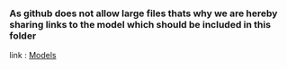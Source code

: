 <h3>As github does not allow large files thats why we are hereby sharing links to the model which should be included in this folder</h3>

link : <a href="https://drive.google.com/drive/folders/1_SMJgq2qslSLl1Q7hsuYweOzN6HuJigv?usp=sharing"> Models</a>
